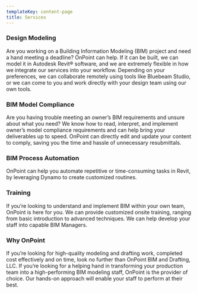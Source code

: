 ```yaml
---
templateKey: content-page
title: Services
---
```

### Design Modeling

Are you working on a Building Information Modeling (BIM) project and need a hand meeting a deadline? OnPoint can help. If it can be built, we can model it in Autodesk Revit® software, and we are extremely flexible in how we integrate our services into your workflow. Depending on your preferences, we can collaborate remotely using tools like Bluebeam Studio, or we can come to you and work directly with your design team using our own tools.

### BIM Model Compliance

Are you having trouble meeting an owner’s BIM requirements and unsure about what you need? We know how to read, interpret, and implement owner’s model compliance requirements and can help bring your deliverables up to speed. OnPoint can directly edit and update your content to comply, saving you the time and hassle of unnecessary resubmittals.

### BIM Process Automation

OnPoint can help you automate repetitive or time-consuming tasks in Revit, by leveraging Dynamo to create customized routines.

### Training

If you’re looking to understand and implement BIM within your own team, OnPoint is here for you. We can provide customized onsite training, ranging from basic introduction to advanced techniques. We can help develop your staff into capable BIM Managers.

### Why OnPoint

If you’re looking for high-quality modeling and drafting work, completed cost effectively and on time, look no further than OnPoint BIM and Drafting, LLC. If you’re looking for a helping hand in transforming your production team into a high-performing BIM modeling staff, OnPoint is the provider of choice. Our hands-on approach will enable your staff to perform at their best.
